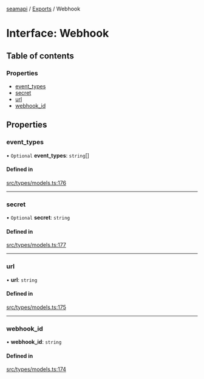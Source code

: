 [seamapi](../README.md) / [Exports](../modules.md) / Webhook

# Interface: Webhook

## Table of contents

### Properties

- [event\_types](Webhook.md#event_types)
- [secret](Webhook.md#secret)
- [url](Webhook.md#url)
- [webhook\_id](Webhook.md#webhook_id)

## Properties

### event\_types

• `Optional` **event\_types**: `string`[]

#### Defined in

[src/types/models.ts:176](https://github.com/seamapi/javascript/blob/main/src/types/models.ts#L176)

___

### secret

• `Optional` **secret**: `string`

#### Defined in

[src/types/models.ts:177](https://github.com/seamapi/javascript/blob/main/src/types/models.ts#L177)

___

### url

• **url**: `string`

#### Defined in

[src/types/models.ts:175](https://github.com/seamapi/javascript/blob/main/src/types/models.ts#L175)

___

### webhook\_id

• **webhook\_id**: `string`

#### Defined in

[src/types/models.ts:174](https://github.com/seamapi/javascript/blob/main/src/types/models.ts#L174)
